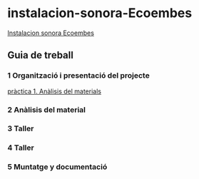 # instalacion-sonora-Ecoembes
[Instalacion sonora Ecoembes](https://github.com/arquesm/TdPiED/blob/master/Instalacio_sonora.md)

## Guia de treball

### 1 Organització i presentació del projecte
[pràctica 1. Anàlisis del materials](materials.md)
### 2 Anàlisis del material
### 3 Taller
### 4 Taller
### 5 Muntatge y documentació
